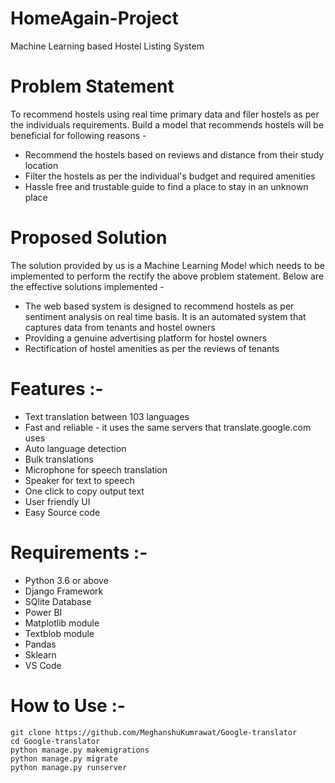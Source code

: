 # HomeAgain-Project
Machine Learning based Hostel Listing System

# Problem Statement
To recommend hostels using real time primary data and filer hostels as per
the individuals requirements. Build a model that recommends hostels will
be beneficial for following reasons -
* Recommend the hostels based on reviews and distance from their study location
* Filter the hostels as per the individual's budget and required amenities
* Hassle free and trustable guide to find a place to stay in an unknown place

# Proposed Solution
The solution provided by us is a Machine Learning Model
which needs to be implemented to perform the rectify the
above problem statement. Below are the effective solutions
implemented -
* The web based system is designed to recommend hostels as per sentiment analysis on real time basis. It is an automated system that captures data from tenants and hostel owners
* Providing a genuine advertising platform for hostel owners
* Rectification of hostel amenities as per the reviews of tenants

# Features :-
* Text translation between 103 languages
* Fast and reliable - it uses the same servers that translate.google.com uses
* Auto language detection
* Bulk translations
* Microphone for speech translation
* Speaker for text to speech
* One click to copy output text
* User friendly UI
* Easy Source code


# Requirements :-
* Python 3.6 or above
* Django Framework
* SQlite Database
* Power BI 
* Matplotlib module
* Textblob module
* Pandas
* Sklearn
* VS Code

# How to Use :-
```
git clone https://github.com/MeghanshuKumrawat/Google-translator
cd Google-translator
python manage.py makemigrations
python manage.py migrate
python manage.py runserver
```
